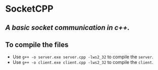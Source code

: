 # **SocketCPP**
_A basic socket communication in c++._
---
## To compile the files
- Use `g++ -o server.exe server.cpp -lws2_32` to compile the `server`.
- Use `g++ -o client.exe client.cpp -lws2_32` to compile the `client`.
